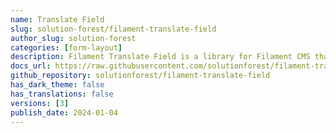 ```yaml
---
name: Translate Field
slug: solution-forest/filament-translate-field
author_slug: solution-forest
categories: [form-layout]
description: Filament Translate Field is a library for Filament CMS that simplifies managing multiple translatable fields in different languages.
docs_url: https://raw.githubusercontent.com/solutionforest/filament-translate-field/main/README.md
github_repository: solutionforest/filament-translate-field
has_dark_theme: false
has_translations: false
versions: [3]
publish_date: 2024-01-04
---
```

